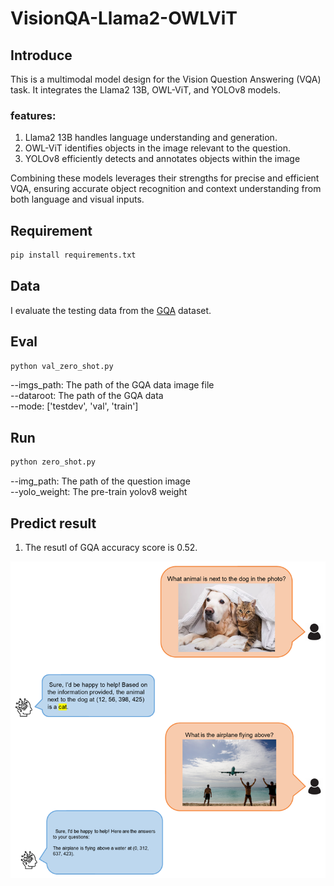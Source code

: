 # VisionQA-Llama2-OWLViT

## Introduce
This is a multimodal model design for the Vision Question Answering (VQA) task. It integrates the Llama2 13B, OWL-ViT, and YOLOv8 models.<br>
### features:
1. Llama2 13B handles language understanding and generation.
2. OWL-ViT identifies objects in the image relevant to the question.
3. YOLOv8 efficiently detects and annotates objects within the image <br>

Combining these models leverages their strengths for precise and efficient VQA, ensuring accurate object recognition and context understanding from both language and visual inputs.
## Requirement
```markdown
pip install requirements.txt
```
## Data
I evaluate the testing data from the [GQA](https://cs.stanford.edu/people/dorarad/gqa/download.html) dataset.
## Eval
```markdown
python val_zero_shot.py 
```
--imgs_path: The path of the GQA data image file <br>
--dataroot: The path of the GQA data <br>
--mode: ['testdev', 'val', 'train'] <br>

## Run
```markdown
python zero_shot.py
```
--img_path: The path of the question image <br>
--yolo_weight: The pre-train yolov8 weight <br>

## Predict result
1. The resutl of GQA accuracy score is 0.52.

![image](https://github.com/ycchen218/VisionQA-Llama2-OWLViT/blob/main/git_image/QA.png)
